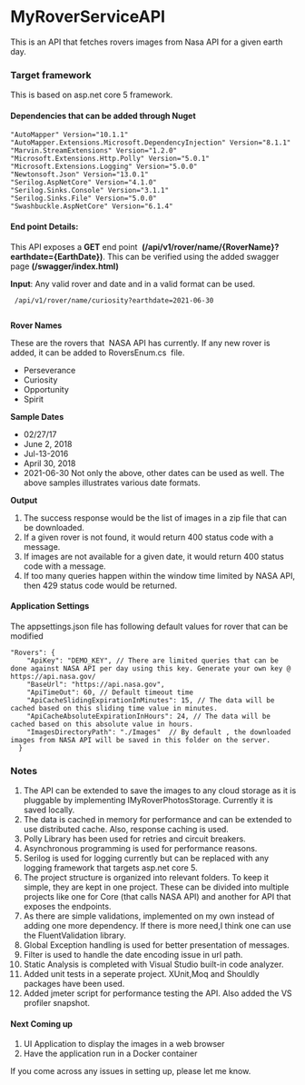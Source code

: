 # MyRoverServiceAPI
This is an API that fetches rovers images from Nasa API for a given earth day.

### Target framework

This is based on asp.net core 5 framework.

#### Dependencies that can be added through Nuget
```
"AutoMapper" Version="10.1.1"
"AutoMapper.Extensions.Microsoft.DependencyInjection" Version="8.1.1"
"Marvin.StreamExtensions" Version="1.2.0"
"Microsoft.Extensions.Http.Polly" Version="5.0.1"
"Microsoft.Extensions.Logging" Version="5.0.0"
"Newtonsoft.Json" Version="13.0.1"
"Serilog.AspNetCore" Version="4.1.0"
"Serilog.Sinks.Console" Version="3.1.1"
"Serilog.Sinks.File" Version="5.0.0"
"Swashbuckle.AspNetCore" Version="6.1.4"
```
#### End point Details:

This API exposes a **GET** end point  **(/api/v1/rover/name/{RoverName}?earthdate={EarthDate})**. This can be verified using the added swagger page **(/swagger/index.html)**

**Input**: Any valid rover and date and in a valid format can be used.
```
 /api/v1/rover/name/curiosity?earthdate=2021-06-30
 
```
**Rover Names**

These are the rovers that  NASA API has currently. If any new rover is added, it can be added to RoversEnum.cs  file.
 - Perseverance
 - Curiosity
 - Opportunity
 - Spirit 

**Sample Dates**

- 02/27/17
- June 2, 2018
- Jul-13-2016
- April 30, 2018
- 2021-06-30
Not only the above, other dates can be used as well. The above samples illustrates various date formats.

**Output** 

1. The success response would be the list of images in a zip file that can be downloaded.
2. If a given rover is not found, it would return 400 status code with a message.
3. If images are not available for a given date, it would return 400 status code with a message.
4. If too many queries happen within the window time limited by NASA API, then 429 status code would be returned.

#### Application Settings

The appsettings.json file has following default values for rover that can be modified
```
"Rovers": {
    "ApiKey": "DEMO_KEY", // There are limited queries that can be done against NASA API per day using this key. Generate your own key @ https://api.nasa.gov/
    "BaseUrl": "https://api.nasa.gov",
    "ApiTimeOut": 60, // Default timeout time
    "ApiCacheSlidingExpirationInMinutes": 15, // The data will be cached based on this sliding time value in minutes.
    "ApiCacheAbsoluteExpirationInHours": 24, // The data will be cached based on this absolute value in hours.
    "ImagesDirectoryPath": "./Images"  // By default , the downloaded images from NASA API will be saved in this folder on the server.
  }
```
### Notes
 1. The API can be extended to save the images to any cloud storage as it is pluggable by implementing IMyRoverPhotosStorage. Currently it is saved locally.
2. The data is cached in memory for performance and can be extended to use distributed cache. Also, response caching is used.
3. Polly Library has been used for retries and circuit breakers.
4. Asynchronous programming is used for performance reasons.
5. Serilog is used for logging currently but can be replaced with any logging framework that targets asp.net core 5.
6. The project structure is organized into relevant folders. To keep it simple, they are kept in one project. These can be divided into multiple projects like one for Core (that calls NASA API) and another for API that exposes the endpoints.
7. As there are simple validations, implemented on my own instead of adding one more dependency. If there is more need,I think one can use the FluentValidation library. 
8. Global Exception handling is used for better presentation of messages.
9. Filter is used to handle the date encoding issue in url path. 
10. Static Analysis is completed with Visual Studio built-in code analyzer.
11. Added unit tests in a seperate project. XUnit,Moq and Shouldly packages have been used. 
12. Added jmeter script for performance testing the API. Also added the VS profiler snapshot.

#### Next Coming up
 
 1. UI Application to display the images in a web browser
 2. Have the application run in a Docker container
 
 If you come across any issues in setting up, please let me know.

